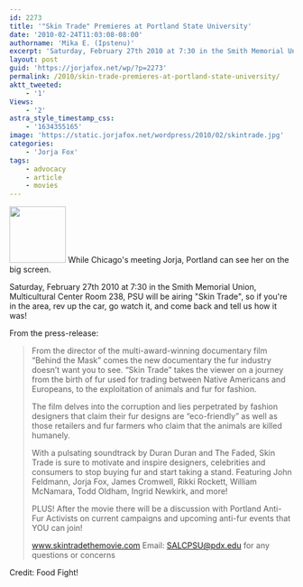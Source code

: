 ```yaml
---
id: 2273
title: '"Skin Trade" Premieres at Portland State University'
date: '2010-02-24T11:03:08-08:00'
authorname: 'Mika E. (Ipstenu)'
excerpt: 'Saturday, February 27th 2010 at 7:30 in the Smith Memorial Union, Multicultural Center Room 238, PSU will be airing "Skin Trade"'
layout: post
guid: 'https://jorjafox.net/wp/?p=2273'
permalink: /2010/skin-trade-premieres-at-portland-state-university/
aktt_tweeted:
    - '1'
Views:
    - '2'
astra_style_timestamp_css:
    - '1634355165'
image: 'https://static.jorjafox.net/wordpress/2010/02/skintrade.jpg'
categories:
    - 'Jorja Fox'
tags:
    - advocacy
    - article
    - movies
---
```


<img src="//static.jorjafox.net/wordpress/2010/02/skintrade-100x100.jpg" alt="" title="skintrade" width="100" height="100" class="alignleft size-thumbnail wp-image-2274" /> While Chicago's meeting Jorja, Portland can see her on the big screen.

Saturday, February 27th 2010 at 7:30 in the Smith Memorial Union, Multicultural Center Room 238, PSU will be airing "Skin Trade", so if you're in the area, rev up the car, go watch it, and come back and tell us how it was!

From the press-release:

<blockquote>From the director of the multi-award-winning documentary film “Behind the Mask” comes the new documentary the fur industry doesn’t want you to see. “Skin Trade” takes the viewer on a journey from the birth of fur used for trading between Native Americans and Europeans, to the exploitation of animals and fur for fashion.

The film delves into the corruption and lies perpetrated by fashion designers that claim their fur designs are “eco-friendly” as well as those retailers and fur farmers who claim that the animals are killed humanely.

With a pulsating soundtrack by Duran Duran and The Faded, Skin Trade is sure to motivate and inspire designers, celebrities and consumers to stop buying fur and start taking a stand. Featuring John Feldmann, Jorja Fox, James Cromwell, Rikki Rockett, William McNamara, Todd Oldham, Ingrid Newkirk, and more!

PLUS! After the movie there will be a discussion with Portland Anti-Fur Activists on current campaigns and upcoming anti-fur events that YOU can join!

www.skintradethemovie.com
Email: SALCPSU@pdx.edu for any questions or concerns</blockquote>

Credit: Food Fight!
